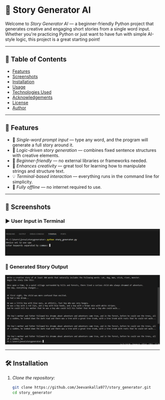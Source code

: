 # 📖 Story Generator AI

Welcome to *Story Generator AI* — a beginner-friendly Python project that generates creative and engaging short stories from a single word input. Whether you're practicing Python or just want to have fun with simple AI-style logic, this project is a great starting point!

---

## 📘 Table of Contents

- [Features](#-features)
- [Screenshots](#-screenshots)
- [Installation](#-installation)
- [Usage](#-usage)
- [Technologies Used](#-technologies-used)
- [Acknowledgements](#-acknowledgements)
- [License](#-license)
- [Author](#-author)

---

## 🚀 Features

- 📝 *Single-word prompt input* — type any word, and the program will generate a full story around it.
- 🤖 *Logic-driven story generation* — combines fixed sentence structures with creative elements.
- 🎯 *Beginner-friendly* — no external libraries or frameworks needed.
- 🧠 *Enhances creativity* — great tool for learning how to manipulate strings and structure text.
- 💡 *Terminal-based interaction* — everything runs in the command line for simplicity.
- 🔄 *Fully offline* — no internet required to use.

---

## 📸 Screenshots

### ▶ User Input in Terminal

![Terminal Input](screenshot3.png)

### 📘 Generated Story Output

![Story Output](screenshot4.png)

---

## 🛠 Installation

1. *Clone the repository:*
   ```bash
   git clone https://github.com/Jeevankalla977/story_generator.git
   cd story_generator